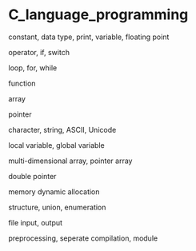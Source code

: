 # C_language_programming
constant, data type, print, variable, floating point

operator, if, switch

loop, for, while

function

array

pointer

character, string, ASCII, Unicode

local variable, global variable

multi-dimensional array, pointer array

double pointer

memory dynamic allocation

structure, union, enumeration

file input, output

preprocessing, seperate compilation, module
